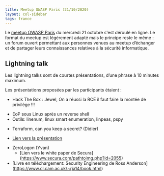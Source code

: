 ```yaml
---
title: Meetup OWASP Paris (21/10/2020)
layout: col-sidebar
tags: france
---
```


Le [meetup OWASP Paris](https://www.meetup.com/owasp-france/events/272914163/) du mercredi 21 octobre s'est déroulé en ligne. Le format du meetup est légèrement adapté mais le principe reste le même : un forum ouvert permettant aux personnes venues au meetup d’échanger et de partager leurs connaissances relatives à la sécurité informatique.

## Lightning talk

Les lightning talks sont de courtes présentations, d’une phrase à 10 minutes maximum.

Les présentations proposées par les participants étaient : 

 - Hack The Box : Jewel, On a réussi la RCE il faut faire la montée de privilège !!!
  * EoP sous Linux après un reverse shell
  * Outils: linenum, linux smart enumeration, linpeas, pspy
 - Terraform, can you keep a secret? (Didier)
  * [Lien vers la présentation](terraform-can-you-keep-a-secret.pdf)
 - ZeroLogon (Yvan)
   * [Lien vers le white paper de Secura] (https://www.secura.com/pathtoimg.php?id=2055)
 - [Livre en téléchargement: Security Engineering de Ross Anderson] (https://www.cl.cam.ac.uk/~rja14/book.html)


